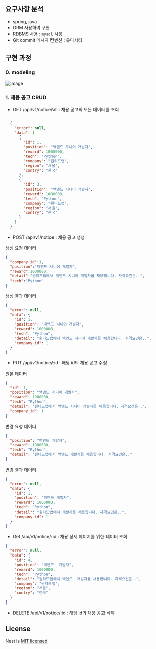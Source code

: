 ## 요구사항 분석
- spring, java
- ORM 사용하여 구현
- RDBMS 사용 : `mysql` 사용
- Git commit 메시지 컨벤션 : 유다시티

## 구현 과정

### 0. modeling

![image](https://github.com/haeunchoi-dev/wanted-pre-onboarding-backend/assets/132250432/69872f93-8d3c-474b-9f71-4f49c16568e0)

### 1. 채용 공고 CRUD

- GET /api/v1/notice/all : 채용 공고의 모든 데이터를 조회

```json

  {
    "error": null,
    "data": [
      {
        "id": 1,
        "position": "백엔드 주니어 개발자",
        "reward": 1000000,
        "tech": "Python",
        "company": "원티드랩",
        "region": "서울",
        "contry": "한국"
      },
      {
        "id": 3,
        "position": "백엔드 시니어 개발자",
        "reward": 1000000,
        "tech": "Python",
        "company": "원티드랩",
        "region": "서울",
        "contry": "한국"
      }
    ]
  }

```

- POST /api/v1/notice : 채용 공고 생성

생성 요청 데이터

```json
{
  "company_id":1,
  "position":"백엔드 시니어 개발자",
  "reward":1000000,
  "detail":"원티드랩에서 백엔드 시니어 개발자를 채용합니다. 자격요건은..",
  "tech":"Python"
}
```

생성 결과 데이터

```json
{
  "error": null,
  "data": {
    "id": 1,
    "position": "백엔드 시니어 개발자",
    "reward": 1000000,
    "tech": "Python",
    "detail": "원티드랩에서 백엔드 시니어 개발자를 채용합니다. 자격요건은..",
    "company_id": 1
  }
}
```

- PUT /api/v1/notice/:id : 해당 id의 채용 공고 수정

원본 데이터

```json
{
  "id": 1,
  "position": "백엔드 시니어 개발자",
  "reward": 1000000,
  "tech": "Python",
  "detail": "원티드랩에서 백엔드 시니어 개발자를 채용합니다. 자격요건은..",
  "company_id": 1
}
```

변경 요청 데이터

```json
{
  "position": "백엔드 개발자",
  "reward": 1000000,
  "tech": "Python",
  "detail": "원티드랩에서 백엔드 개발자를 채용합니다. 자격요건은.."
}
```

변경 결과 데이터

```json
{
  "error": null,
  "data": {
    "id": 1,
    "position": "백엔드 개발자",
    "reward": 1000000,
    "tech": "Python",
    "detail": "원티드랩에서 개발자를 채용합니다. 자격요건은..",
    "company_id": 1
  }
}
```

- Get /api/v1/notice/:id : 채용 상세 페이지를 위한 데이터 조회

```json
{
  "error": null,
  "data": {
    "id": 4,
    "position": "백엔드  개발자",
    "reward": 1000000,
    "tech": "Python",
    "detail": "원티드랩에서 백엔드  개발자를 채용합니다. 자격요건은..",
    "company": "원티드랩",
    "region": "서울",
    "contry": "한국"
  }
}
```

- DELETE /api/v1/notice/:id : 해당 id의 채용 공고 삭제

## License

Nest is [MIT licensed](LICENSE).